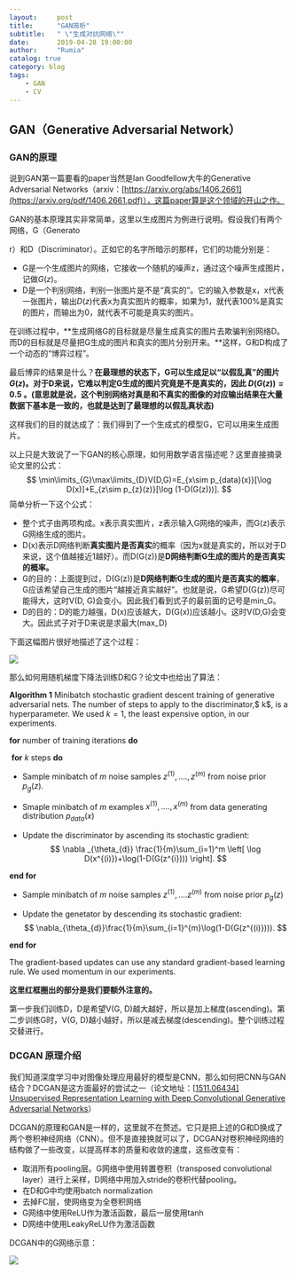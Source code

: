 ```yaml
---
layout:     post
title:      "GAN简析"
subtitle:   " \"生成对抗网络\""
date:       2019-04-28 19:00:00
author:     "Rumia"
catalog: true
category: blog
tags:
	- GAN
    - CV
---
```





## GAN（Generative Adversarial Network）

### GAN的原理

说到GAN第一篇要看的paper当然是Ian Goodfellow大牛的Generative Adversarial Networks（arxiv：[https://arxiv.org/abs/1406.2661](https://arxiv.org/pdf/1406.2661.pdf)），这篇paper算是这个领域的开山之作。

GAN的基本原理其实非常简单，这里以生成图片为例进行说明。假设我们有两个网络，G（Generato

r）和D（Discriminator）。正如它的名字所暗示的那样，它们的功能分别是：

- G是一个生成图片的网络，它接收一个随机的噪声z，通过这个噪声生成图片，记做$G(z)$。
- D是一个判别网络，判别一张图片是不是“真实的”。它的输入参数是x，x代表一张图片，输出$D(z)$代表x为真实图片的概率，如果为1，就代表100%是真实的图片，而输出为0，就代表不可能是真实的图片。

在训练过程中，**生成网络G的目标就是尽量生成真实的图片去欺骗判别网络D。而D的目标就是尽量把G生成的图片和真实的图片分别开来。**这样，G和D构成了一个动态的“博弈过程”。

最后博弈的结果是什么？**在最理想的状态下，**G可以生成足以“以假乱真”的图片$G(z)$。对于D来说，它难以判定G生成的图片究竟是不是真实的，因此 $D(G(z)) = 0.5$ 。**(意思就是说，这个判别网络对真是和不真实的图像的对应输出结果在大量数据下基本是一致的，也就是达到了最理想的以假乱真状态)**



这样我们的目的就达成了：我们得到了一个生成式的模型G，它可以用来生成图片。

以上只是大致说了一下GAN的核心原理，如何用数学语言描述呢？这里直接摘录论文里的公式：
$$
\min\limits_{G}\max\limits_{D}V(D,G)=E_{x\sim p_{data}(x)}[\log D(x)]+E_{z\sim p_{z}(z)}[\log (1-D(G(z)))].
$$
简单分析一下这个公式：

- 整个式子由两项构成。x表示真实图片，z表示输入G网络的噪声，而G(z)表示G网络生成的图片。
- D(x)表示D网络判断**真实图片是否真实**的概率（因为x就是真实的，所以对于D来说，这个值越接近1越好）。而D(G(z))是**D网络判断G生成的图片的是否真实的概率。**
- G的目的：上面提到过，D(G(z))是**D网络判断G生成的图片是否真实的概率**，G应该希望自己生成的图片“越接近真实越好”。也就是说，G希望D(G(z))尽可能得大，这时V(D, G)会变小。因此我们看到式子的最前面的记号是min_G。
- D的目的：D的能力越强，D(x)应该越大，D(G(x))应该越小。这时V(D,G)会变大。因此式子对于D来说是求最大(max_D)

下面这幅图片很好地描述了这个过程：

![](/img/adversarial-net-framework.jpg)

那么如何用随机梯度下降法训练D和G？论文中也给出了算法：

**Algorithm 1**  Minibatch stochastic gradient descent training of generative adversarial nets. The number of
steps to apply to the discriminator,$ k$, is a hyperparameter. We used $k = 1$, the least expensive option, in our
experiments.

**for** number of training iterations **do**

​	**for** $k$ steps **do**

  - Sample minibatch of $m$ noise samples ${z^{(1)},....,z^{(m)}}$ from noise prior $p_{g}(z)$.

  - Smaple minibatch of $m$ examples ${x^{(1)},....,x^{(m)}}$ from data generating distribution $p_{data}(x)$

  - Update the discriminator by ascending its stochastic gradient:
    $$
    \nabla _{\theta_{d}} \frac{1}{m}\sum_{i=1}^m \left[ \log D(x^{(i)})+\log(1-D(G(z^{i}))) \right].
    $$

**end for**

- Sample minibatch of $m$ noise samples $z^{(1)},....z^{(m)}$ from noise prior $p_{g}(z)$

- Update the genetator by descending its stochastic gradient:
  $$
  \nabla_{\theta_{d}}\frac{1}{m}\sum_{i=1}^{m}\log(1-D(G(z^{(i)}))).
  $$
  

**end for**

The gradient-based updates can use any standard gradient-based learning rule. We used momentum in our experiments.

**这里红框圈出的部分是我们要额外注意的。**

第一步我们训练D，D是希望V(G, D)越大越好，所以是加上梯度(ascending)。第二步训练G时，V(G, D)越小越好，所以是减去梯度(descending)。整个训练过程交替进行。

### DCGAN 原理介绍

我们知道深度学习中对图像处理应用最好的模型是CNN，那么如何把CNN与GAN结合？DCGAN是这方面最好的尝试之一（论文地址：[[1511.06434\] Unsupervised Representation Learning with Deep Convolutional Generative Adversarial Networks](https://link.zhihu.com/?target=https%3A//arxiv.org/abs/1511.06434)）

DCGAN的原理和GAN是一样的，这里就不在赘述。它只是把上述的G和D换成了两个卷积神经网络（CNN）。但不是直接换就可以了，DCGAN对卷积神经网络的结构做了一些改变，以提高样本的质量和收敛的速度，这些改变有：

- 取消所有pooling层。G网络中使用转置卷积（transposed convolutional layer）进行上采样，D网络中用加入stride的卷积代替pooling。
- 在D和G中均使用batch normalization
- 去掉FC层，使网络变为全卷积网络
- G网络中使用ReLU作为激活函数，最后一层使用tanh
- D网络中使用LeakyReLU作为激活函数

DCGAN中的G网络示意：

![](/img/G-network.jpg)